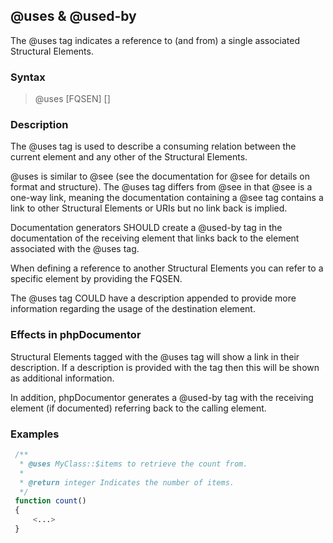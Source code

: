 ## @uses & @used-by


The @uses tag indicates a reference to (and from) a single associated Structural Elements.

### Syntax

> @uses [FQSEN] [<description>]
 
### Description

The @uses tag is used to describe a consuming relation between the current element and any other of the Structural Elements.

@uses is similar to @see (see the documentation for @see for details on format and structure). The @uses tag differs from @see in that @see is a one-way link, meaning the documentation containing a @see tag contains a link to other Structural Elements or URIs but no link back is implied.

Documentation generators SHOULD create a @used-by tag in the documentation of the receiving element that links back to the element associated with the @uses tag.

When defining a reference to another Structural Elements you can refer to a specific element by providing the FQSEN.

The @uses tag COULD have a description appended to provide more information regarding the usage of the destination element.

### Effects in phpDocumentor

Structural Elements tagged with the @uses tag will show a link in their description. If a description is provided with the tag then this will be shown as additional information.

In addition, phpDocumentor generates a @used-by tag with the receiving element (if documented) referring back to the calling element.

### Examples

```php
 /**
  * @uses MyClass::$items to retrieve the count from.
  *
  * @return integer Indicates the number of items.
  */
 function count()
 {
     <...>
 }
```